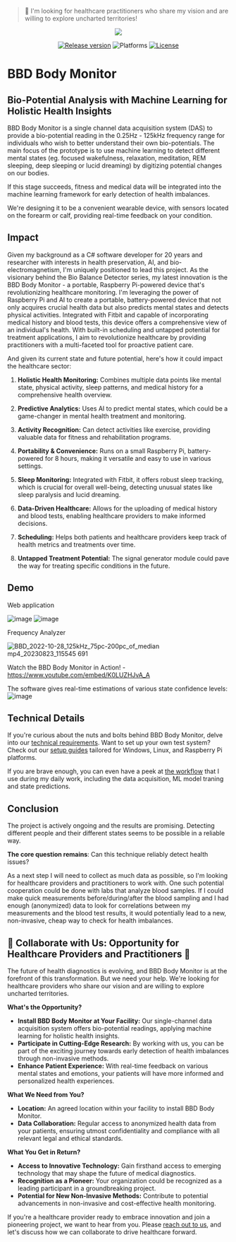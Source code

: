 > 👋 I'm looking for healthcare practitioners who share my vision and are willing to explore uncharted territories!

<p align="center">
  <img src="https://github.com/andrasfuchs/BioBalanceDetector/blob/master/Business/Branding/Logos/BioBalanceDetectorLogo_810x275.png"/>
</p>

<p align="center">
    <a href="https://github.com/Bio-Balance-Detector/bbd-p08-body-monitor/releases"><img src="https://img.shields.io/github/v/release/Bio-Balance-Detector/bbd-p08-body-monitor" alt="Release version" /></a>
    <img src="https://img.shields.io/badge/platform-windows%20%7C%20linux%20%7C%20raspberry%20%7C%20android-lightgrey" alt="Platforms" />
    <a href="LICENSE"><img src="https://img.shields.io/github/license/Bio-Balance-Detector/bbd-p08-body-monitor" alt="License"/></a>
</p>

# BBD Body Monitor

## Bio-Potential Analysis with Machine Learning for Holistic Health Insights

BBD Body Monitor is a single channel data acquisition system (DAS) to provide a bio-potential reading in the 0.25Hz - 125kHz frequency range for individuals who wish to better understand their own bio-potentials. The main focus of the prototype is to use machine learning to detect different mental states (eg. focused wakefulness, relaxation, meditation, REM sleeping, deep sleeping or lucid dreaming) by digitizing potential changes on our bodies. 

If this stage succeeds, fitness and medical data will be integrated into the machine learning framework for early detection of health imbalances. 

We're designing it to be a convenient wearable device, with sensors located on the forearm or calf, providing real-time feedback on your condition. 

## Impact

Given my background as a C# software developer for 20 years and researcher with interests in health preservation, AI, and bio-electromagnetism, I'm uniquely positioned to lead this project. As the visionary behind the Bio Balance Detector series, my latest innovation is the BBD Body Monitor - a portable, Raspberry Pi-powered device that's revolutionizing healthcare monitoring. I'm leveraging the power of Raspberry Pi and AI to create a portable, battery-powered device that not only acquires crucial health data but also predicts mental states and detects physical activities. Integrated with Fitbit and capable of incorporating medical history and blood tests, this device offers a comprehensive view of an individual's health. With built-in scheduling and untapped potential for treatment applications, I aim to revolutionize healthcare by providing practitioners with a multi-faceted tool for proactive patient care.

And given its current state and future potential, here's how it could impact the healthcare sector:

1. **Holistic Health Monitoring:** Combines multiple data points like mental state, physical activity, sleep patterns, and medical history for a comprehensive health overview.
  
2. **Predictive Analytics:** Uses AI to predict mental states, which could be a game-changer in mental health treatment and monitoring.
  
3. **Activity Recognition:** Can detect activities like exercise, providing valuable data for fitness and rehabilitation programs.
  
4. **Portability & Convenience:** Runs on a small Raspberry Pi, battery-powered for 8 hours, making it versatile and easy to use in various settings.
  
5. **Sleep Monitoring:** Integrated with Fitbit, it offers robust sleep tracking, which is crucial for overall well-being, detecting unusual states like sleep paralysis and lucid dreaming.
  
6. **Data-Driven Healthcare:** Allows for the uploading of medical history and blood tests, enabling healthcare providers to make informed decisions.
  
7. **Scheduling:** Helps both patients and healthcare providers keep track of health metrics and treatments over time.
  
8. **Untapped Treatment Potential:** The signal generator module could pave the way for treating specific conditions in the future.

## Demo

Web application

![image](https://github.com/Bio-Balance-Detector/bbd-p08-body-monitor/assets/910321/eba3ef5f-00b0-4f59-94fc-5cb4109da023)
![image](https://github.com/Bio-Balance-Detector/bbd-p08-body-monitor/assets/910321/b597c2ce-339b-4029-a652-b5c51482477d)

Frequency Analyzer

![BBD_2022-10-28_125kHz_75pc-200pc_of_median mp4_20230823_115545 691](https://github.com/Bio-Balance-Detector/bbd-p08-body-monitor/assets/910321/b6a4ee24-2dd2-40be-9f3b-c6fce88d172c)

Watch the BBD Body Monitor in Action! - https://www.youtube.com/embed/K0LUZHJvA_A

The software gives real-time estimations of various state confidence levels:
![image](https://user-images.githubusercontent.com/910321/171152444-69388f52-aa0c-4665-8ef3-1c761da85a11.png)

## Technical Details

If you're curious about the nuts and bolts behind BBD Body Monitor, delve into our [technical requirements](/Documentation/TechnicalRequirements.md). Want to set up your own test system? Check out our [setup guides](/Documentation/Setup.md) tailored for Windows, Linux, and Raspberry Pi platforms.

If you are brave enough, you can even have a peek at [the workflow](/Documentation/Workflow.md) that I use during my daily work, including the data acquisition, ML model traning and state predictions.
 
## Conclusion

The project is actively ongoing and the results are promising. Detecting different people and their different states seems to be possible in a reliable way. 

**The core question remains**: Can this technique reliably detect health issues?

As a next step I will need to collect as much data as possible, so I'm looking for healthcare providers and practitioners to work with. One such potential cooperation could be done with labs that analyze blood samples. If I could make quick measurements before/during/after the blood sampling and I had enough (anonymized) data to look for correlations between my measurements and the blood test results, it would potentially lead to a new, non-invasive, cheap way to check for health imbalances.

## 🚀 Collaborate with Us: Opportunity for Healthcare Providers and Practitioners 🚀

The future of health diagnostics is evolving, and BBD Body Monitor is at the forefront of this transformation. But we need your help. We're looking for healthcare providers who share our vision and are willing to explore uncharted territories.

**What's the Opportunity?**
- **Install BBD Body Monitor at Your Facility:** Our single-channel data acquisition system offers bio-potential readings, applying machine learning for holistic health insights.
- **Participate in Cutting-Edge Research:** By working with us, you can be part of the exciting journey towards early detection of health imbalances through non-invasive methods.
- **Enhance Patient Experience:** With real-time feedback on various mental states and emotions, your patients will have more informed and personalized health experiences.

**What We Need from You?**
- **Location:** An agreed location within your facility to install BBD Body Monitor.
- **Data Collaboration:** Regular access to anonymized health data from your patients, ensuring utmost confidentiality and compliance with all relevant legal and ethical standards.

**What You Get in Return?**
- **Access to Innovative Technology:** Gain firsthand access to emerging technology that may shape the future of medical diagnostics.
- **Recognition as a Pioneer:** Your organization could be recognized as a leading participant in a groundbreaking project.
- **Potential for New Non-Invasive Methods:** Contribute to potential advancements in non-invasive and cost-effective health monitoring.

If you're a healthcare provider ready to embrace innovation and join a pioneering project, we want to hear from you. Please [reach out to us](mailto:info@biobalancedetector.com), and let's discuss how we can collaborate to drive healthcare forward.
